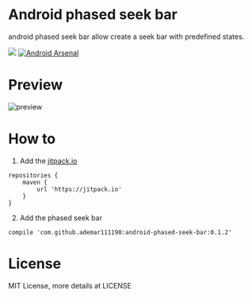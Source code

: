 Android phased seek bar
=======================

android phased seek bar allow create a seek bar with predefined states.

[![](https://jitpack.io/v/ademar111190/android-phased-seek-bar.svg)](https://jitpack.io/#ademar111190/android-phased-seek-bar) [![Android Arsenal](https://img.shields.io/badge/Android%20Arsenal-android--phased--seek--bar-brightgreen.svg?style=flat)](https://android-arsenal.com/details/1/919)

Preview
=======
![preview](https://raw.githubusercontent.com/ademar111190/android-phased-seek-bar/master/images/sample.gif)

How to
============

1. Add the [jitpack.io](https://jitpack.io/)

```
repositories {
    maven {
        url 'https://jitpack.io'
    }
}
```

2. Add the phased seek bar

```
compile 'com.github.ademar111190:android-phased-seek-bar:0.1.2'
```


License
============
MIT License, more details at LICENSE
